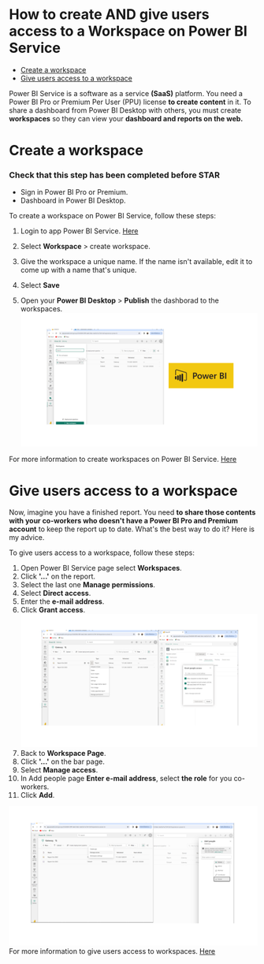 How to create AND give users access to a Workspace on Power BI Service
============
- [Create a workspace](02-Create-A-Workspace.md#Create-a-workspace)
- [Give users access to a workspace](02-Create-A-Workspace.md#Give-users-access-to-a-workspace)

Power BI Service is a software as a service **(SaaS)** platform. You need a Power BI Pro or Premium Per User (PPU) license **to create content** in it. To share a dashboard from Power BI Desktop with others, you must create **workspaces** so they can view your **dashboard and reports on the web.**<br>

# Create a workspace
### Check that this step has been completed before STAR
- Sign in Power BI Pro or Premium.
- Dashboard in Power BI Desktop. 

To create a workspace on Power BI Service, follow these steps:
1. Login to app Power BI Service. [Here](https://login.microsoftonline.com/common/oauth2/v2.0/authorize?client_id=871c010f-5e61-4fb1-83ac-98610a7e9110&scope=https%3A%2F%2Fanalysis.windows.net%2Fpowerbi%2Fapi%2F.default%20openid%20profile%20offline_access&redirect_uri=https%3A%2F%2Fapp.powerbi.com%2Fsignin&client-request-id=653cfea5-9724-4fe6-a9f2-1840462e1376&response_mode=fragment&response_type=code&x-client-SKU=msal.js.browser&x-client-VER=2.25.0&client_info=1&code_challenge=ygO61d38qkjG56hkyI6iiPKOyaZ6umrbSS7GPfPzoTg&code_challenge_method=S256&nonce=5a032593-81a7-430b-ae9a-ffc379e1ba75&state=eyJpZCI6ImIzMzMyN2E2LTI5MzAtNDcwNC1iNDQ5LWI3NWJiNzFjMjQyMiIsIm1ldGEiOnsiaW50ZXJhY3Rpb25UeXBlIjoicmVkaXJlY3QifX0%3D%7C1700283798542.3%3B1700283798543%3B1700283798125.6&site_id=500453&nux=1)

2. Select **Workspace** > create workspace.
3. Give the workspace a unique name. If the name isn't available, edit it to come up with a name that's unique.
4. Select **Save**
5. Open your **Power BI Desktop** > **Publish** the dashborad to the workspaces.
![0](/images/1-Work.png)

For more information to create workspaces on Power BI Service. [Here](https://learn.microsoft.com/en-us/power-bi/collaborate-share/service-create-the-new-workspaces)

# Give users access to a workspace
Now, imagine you have a finished report. You need **to share those contents with your co-workers who doesn't have a Power BI Pro and Premium account** to keep the report up to date. What's the best way to do it? Here is my advice.<br>

To give users access to a workspace, follow these steps:
1. Open Power BI Service page select **Workspaces**.
2. Click **'...'** on the report.
3. Select the last one **Manage permissions**.
4. Select **Direct access**.
5. Enter the **e-mail address**.
6. Click **Grant access**.
![0](/images/2-Work.png)
7. Back to **Workspace Page**.
8. Click **'...'** on the bar page.
9. Select **Manage access**.
10. In Add people page **Enter e-mail address**, select **the role** for you co-workers.
11. Click **Add**.

![0](/images/3-Work.png)
For more information to give users access to workspaces. [Here](https://learn.microsoft.com/en-us/power-bi/collaborate-share/service-give-access-new-workspaces)
